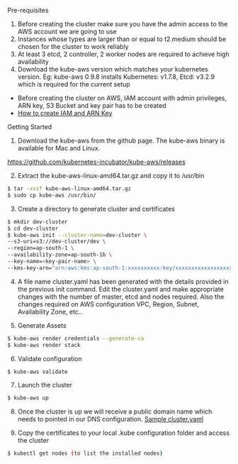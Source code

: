 Pre-requisites
1. Before creating the cluster make sure you have the admin access to the AWS account we are going to use
2. Instances whose types are larger than or equal to t2.medium should be chosen for the cluster to work reliably
3. At least 3 etcd, 2 controller, 2 worker nodes are required to achieve high availability
4. Download the kube-aws version which matches your kubernetes version. Eg: kube-aws 0.9.8 installs Kubernetes: v1.7.8, Etcd: v3.2.9 which is required for the current setup

* Before creating the cluster on AWS, IAM account with admin privileges, ARN key, S3 Bucket and key pair has to be created
* [How to create IAM and ARN Key](https://kubernetes.io/docs/tasks/tools/install-kubectl/)

Getting Started

1. Download the kube-aws from the github page. The kube-aws binary is available for Mac and Linux. 

https://github.com/kubernetes-incubator/kube-aws/releases

2. Extract the kube-aws-linux-amd64.tar.gz and copy it to /usr/bin
```sh
$ tar -xvzf kube-aws-linux-amd64.tar.gz 
$ sudo cp kube-aws /usr/bin/
```
3. Create a directory to generate cluster and certificates
```sh
$ mkdir dev-cluster
$ cd dev-cluster
$ kube-aws init --cluster-name=dev-cluster \
--s3-uri=s3://dev-cluster/dev \
--region=ap-south-1 \
--availability-zone=ap-south-1b \
--key-name=<key-pair-name> \
--kms-key-arn="arn:aws:kms:ap-south-1:xxxxxxxxxx:key/xxxxxxxxxxxxxxxxxxx"
```
4. A file name cluster.yaml has been generated with the details provided in the previous init command.
   Edit the cluster.yaml and make appropriate changes with the number of master, etcd and nodes required.
   Also the changes required on AWS configuration VPC, Region, Subnet, Availability Zone, etc..

5. Generate Assets
```sh
$ kube-aws render credentials --generate-ca
$ kube-aws render stack
```
6. Validate configuration
```sh
$ kube-aws validate
```
7. Launch the cluster
```sh
$ kube-aws up
```
8. Once the cluster is up we will receive a public domain name which needs to pointed in our DNS configuration.
   [Sample cluster.yaml](https://github.com/egovernments/eGov-infraOps/blob/master/docs/cluster_yaml.md)


9. Copy the certificates to your local .kube configuration folder and access the cluster
```sh   
$ kubectl get nodes (to list the installed nodes)
```


